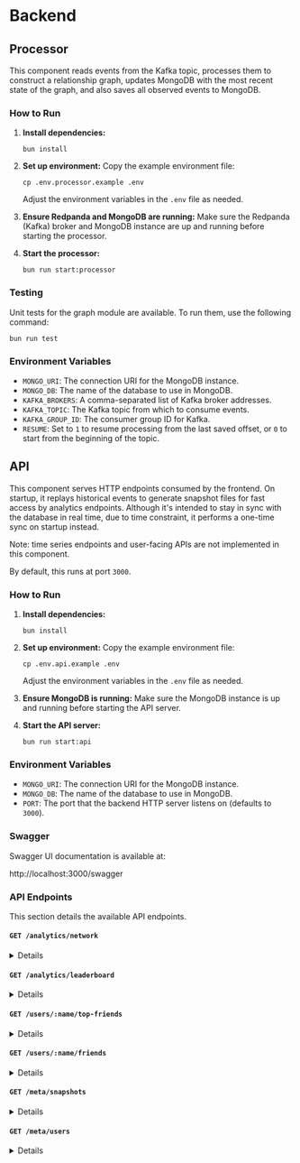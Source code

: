# Backend

## Processor

This component reads events from the Kafka topic, processes them to construct a relationship graph, updates MongoDB with the most recent state of the graph, and also saves all observed events to MongoDB.

### How to Run

1.  **Install dependencies:**

    ```
    bun install
    ```

2.  **Set up environment:** Copy the example environment file:

    ```
    cp .env.processor.example .env
    ```

    Adjust the environment variables in the `.env` file as needed.

3.  **Ensure Redpanda and MongoDB are running:** Make sure the Redpanda (Kafka) broker and MongoDB instance are up and running before starting the processor.
4.  **Start the processor:**

    ```
    bun run start:processor
    ```

### Testing

Unit tests for the graph module are available. To run them, use the following command:

```
bun run test
```

### Environment Variables

- `MONGO_URI`: The connection URI for the MongoDB instance.
- `MONGO_DB`: The name of the database to use in MongoDB.
- `KAFKA_BROKERS`: A comma-separated list of Kafka broker addresses.
- `KAFKA_TOPIC`: The Kafka topic from which to consume events.
- `KAFKA_GROUP_ID`: The consumer group ID for Kafka.
- `RESUME`: Set to `1` to resume processing from the last saved offset, or `0` to start from the beginning of the topic.

## API

This component serves HTTP endpoints consumed by the frontend. On startup, it replays historical events to generate snapshot files for fast access by analytics endpoints. Although it's intended to stay in sync with the database in real time, due to time constraint, it performs a one-time sync on startup instead.

Note: time series endpoints and user-facing APIs are not implemented in this component.

By default, this runs at port `3000`.

### How to Run

1.  **Install dependencies:**

    ```
    bun install
    ```

2.  **Set up environment:** Copy the example environment file:

    ```
    cp .env.api.example .env
    ```

    Adjust the environment variables in the `.env` file as needed.

3.  **Ensure MongoDB is running:** Make sure the MongoDB instance is up and running before starting the API server.
4.  **Start the API server:**

    ```
    bun run start:api
    ```

### Environment Variables

- `MONGO_URI`: The connection URI for the MongoDB instance.
- `MONGO_DB`: The name of the database to use in MongoDB.
- `PORT`: The port that the backend HTTP server listens on (defaults to `3000`).

### Swagger

Swagger UI documentation is available at:

http://localhost:3000/swagger

### API Endpoints

This section details the available API endpoints.

#### `GET /analytics/network`

<details>

Fetches a user's direct relationship network, including their referrer, referrals, and friends.

- **Request**
  - **Query Parameters**:
    - `username` (string, **required**): The name of the user to query.

- **Successful Response (200 OK)**
  - Returns an array of edge objects representing connections.

  ```json
  {
    "ok": true,
    "code": 200,
    "data": [
      {
        "from": "user00001",
        "to": "user00034",
        "type": "Referred"
      },
      {
        "from": "user00034",
        "to": "user10287",
        "type": "Referred"
      },
      {
        "from": "user00034",
        "to": "user00746",
        "type": "Friend"
      }
    ]
  }
  ```

</details>

#### `GET /analytics/leaderboard`

<details>

Gets leaderboards for network strength and referral points gained within a specific date range.

- **Request**
  - **Query Parameters**:
    - `start` (ISO Date string, **required**): The start of the time range.
    - `end` (ISO Date string, **required**): The end of the time range.
    - `count` (number, _optional_, default: 10): The number of entries to return.

- **Successful Response (200 OK)**
  - Returns the snapshot timestamps and two ranked lists.

  ```json
  {
    "ok": true,
    "code": 200,
    "data": {
      "startTimestamp": "2025-07-01T10:00:00.000Z",
      "endTimestamp": "2025-07-20T18:30:00.000Z",
      "referralPoints": [{ "name": "userX", "value": 50 }],
      "networkStrength": [{ "name": "userY", "value": 120 }]
    }
  }
  ```

</details>

#### `GET /users/:name/top-friends`

<details>

Fetches a user's top 3 most influential friends based on their network strength.

- **Request**
  - **Path Parameters**:
    - `name` (string, **required**): The name of the user.

- **Successful Response (200 OK)**
  - Returns an array of up to 3 friends, sorted by strength.

  ```json
  {
    "ok": true,
    "code": 200,
    "data": [
      { "name": "friendA", "strength": 150 },
      { "name": "friendB", "strength": 132 },
      { "name": "friendC", "strength": 98 }
    ]
  }
  ```

</details>

#### `GET /users/:name/friends`

<details>

Gets a paginated list of a user's friends.

- **Request**
  - **Path Parameters**:
    - `name` (string, **required**): The name of the user.

  - **Query Parameters**:
    - `page` (number, _optional_, default: 1): The page number.
    - `pageSize` (number, _optional_, default: 10): The number of results per page.

- **Successful Response (200 OK)**
  - Returns a pagination object with a list of user details.

  ```json
  {
    "ok": true,
    "code": 200,
    "data": {
      "page": 2,
      "pageSize": 4,
      "total": 12,
      "results": [
        {
          "_id": "687cad276a353e960bca8595",
          "name": "user00316",
          "createdAt": "20250720T084448760Z",
          "friendsCount": 4,
          "referralPoints": 1,
          "referralsCount": 1
        }
      ]
    }
  }
  ```

</details>

#### `GET /meta/snapshots`

<details>

Returns the timestamps for the first and last data snapshots available.

- **Request**
  - No parameters.

- **Successful Response (200 OK)**
  - Returns an object with `firstSnapshotTime` and `lastSnapshotTime`.

  ```json
  {
    "ok": true,
    "code": 200,
    "data": {
      "firstSnapshotTime": "2025-01-01T00:00:00.000Z",
      "lastSnapshotTime": "2025-07-20T12:00:00.000Z"
    }
  }
  ```

</details>

#### `GET /meta/users`

<details>

Gets the total number of users in the system.

- **Request**
  - No parameters.

- **Successful Response (200 OK)**
  - Returns an object containing the `totalUsers` count.

  ```json
  {
    "ok": true,
    "code": 200,
    "data": {
      "totalUsers": 15234
    }
  }
  ```

</details>
